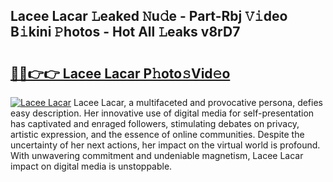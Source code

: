 ## Lacee Lacar 𝙻eaked 𝙽u𝚍e - Part-Rbj 𝚅𝚒deo B𝚒kini 𝙿hotos - Hot All 𝙻eaks v8rD7

# <h2><a href="http://ld3304.urlbe.top/?page=Lacee+Lacar">🔗🔗👉👉 Lacee Lacar P𝚑oto𝚜Vid𝚎o</a></h2>

[![Lacee Lacar](https://i.imgur.com/eBuTRDB.gif)](http://ld3304.urlbe.top/?page=Lacee+Lacar)
Lacee Lacar, a multifaceted and provocative persona, defies easy description. Her innovative use of digital media for self-presentation has captivated and enraged followers, stimulating debates on privacy, artistic expression, and the essence of online communities. Despite the uncertainty of her next actions, her impact on the virtual world is profound. With unwavering commitment and undeniable magnetism, Lacee Lacar impact on digital media is unstoppable.
